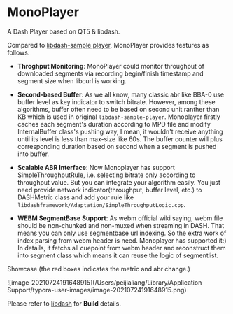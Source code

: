 # MonoPlayer
A Dash Player based on QT5 &amp; libdash.



Compared to [libdash-sample player](https://github.com/bitmovin/libdash), MonoPlayer provides features as follows.

- **Throghput Monitoring**: MonoPlayer could monitor throughput of downloaded segments via recording begin/finish timestamp and segment size when libcurl is working.
  
- **Second-based Buffer**: As we all know, many classic abr like BBA-0 use buffer level as key indicator to switch bitrate. However, among these algorithms, buffer often need to be based on second unit ranther than KB which is used in original `libdash-sample-player`. Monoplayer firstly caches each segment's duration according to MPD file and modify InternalBuffer class's pushing way, I mean, it wouldn't receive anything until its level is less than max-size like 60s. The buffer counter will plus corresponding duration based on second when a segment is pushed into buffer.
  
- **Scalable ABR Interface**: Now Monoplayer has support SimpleThroughputRule, i.e. selecting bitrate only according to throughput value. But you can integrate your algorithm easily. You just need provide network indicator(throughput, buffer level, etc.) to DASHMetric class and add your rule like `libdashframework/Adaptation/SimpleThroughputLogic.cpp`. 
  
- **WEBM SegmentBase Support**: As webm official wiki saying, webm file should be non-chunked and non-muxed when streaming in DASH. That means you can only use segmentbase url indexing. So the extra work of index parsing from webm header is need. Monoplayer has supported it:)  In details, it fetchs all cuepoint from webm header and reconstruct them into segment class which means it can reuse the logic of segmentlist.





Showcase (the red boxes indicates the metric and abr change.)

![image-20210724191648915](/Users/peijialiang/Library/Application Support/typora-user-images/image-20210724191648915.png)





Please refer to [libdash](https://github.com/bitmovin/libdash) for **Build** details.
